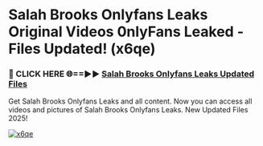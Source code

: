 # Salah Brooks Onlyfans Leaks Original Videos 0nlyFans Leaked - Files Updated! (x6qe)

<h3>🔴 CLICK HERE 🌐==►► <a href="https://tinyurl.com/2jnfzry5" rel="nofollow">Salah Brooks Onlyfans Leaks Updated Files</a></h3>

Get Salah Brooks Onlyfans Leaks and all content. Now you can access all videos and pictures of Salah Brooks Onlyfans Leaks. New Updated Files 2025!

[![x6qe](https://i.imgur.com/GyGTBgg.gif)](https://tinyurl.com/2jnfzry5)
